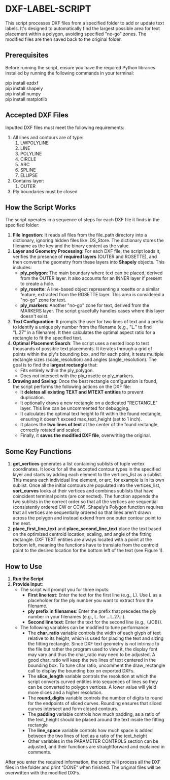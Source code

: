 # DXF-LABEL-SCRIPT

This script processes DXF files from a specified folder to add or update text labels. It's designed to automatically find the largest possible area for text placement within a polygon, avoiding specified "no-go" zones. The modified files are then saved back to the original folder.

## Prerequisites

Before running the script, ensure you have the required Python libraries installed by running the following commands in your terminal:

pip install ezdxf  
pip install shapely  
pip install numpy  
pip install matplotlib

## Accepted DXF Files

Inputted DXF files must meet the following requirements:

1. All lines and contours are of type:
    1. LWPOLYLINE
    2. LINE
    3. POLYLINE
    4. CIRCLE
    5. ARC
    6. SPLINE
    7. ELLIPSE
2. Contains layer:
    1. OUTER
3. Ply boundaries must be closed  

## How the Script Works

The script operates in a sequence of steps for each DXF file it finds in the specified folder:

1. **File Ingestion**: It reads all files from the file_path directory into a dictionary, ignoring hidden files like .DS_Store. The dictionary stores the filename as the key and the binary content as the value.
2. **Layer and Geometry Processing**: For each DXF file, the script loads it, verifies the presence of **required layers** (OUTER and ROSETTE), and then converts the geometry from these layers into **Shapely** objects. This includes:
    - **ply_polygon**: The main boundary where text can be placed, derived from the OUTER layer. It also accounts for an INNER layer if present to create a hole.
    - **ply_rosette**: A line-based object representing a rosette or a similar feature, extracted from the ROSETTE layer. This area is considered a "no-go" zone for text.
    - **ply_markers**: Another "no-go" zone for text, derived from the MARKERS layer. The script gracefully handles cases where this layer doesn't exist.
3. **Text Configuration**: It prompts the user for two lines of text and a prefix to identify a unique ply number from the filename (e.g., "L." to find "L.27" in a filename). It then calculates the optimal aspect ratio for a rectangle to fit the specified text.
4. **Optimal Placement Search**: The script uses a nested loop to test thousands of possible text placements. It iterates through a grid of points within the ply's bounding box, and for each point, it tests multiple rectangle sizes (scale_resolution) and angles (angle_resolution). The goal is to find the **largest rectangle** that:
    - Fits entirely within the ply_polygon.
    - Does not intersect with the ply_rosette or ply_markers.
5. **Drawing and Saving**: Once the best rectangle configuration is found, the script performs the following actions on the DXF file:
    - It **deletes all existing TEXT and MTEXT entities** to prevent duplication.
    - It optionally draws a new rectangle on a dedicated "RECTANGLE" layer. This line can be uncommented for debugging.
    - It calculates the optimal text height to fit within the found rectangle, ensuring it doesn't exceed max_text_height (set to 1 inch).
    - It places the **two lines of text** at the center of the found rectangle, correctly rotated and scaled.
    - Finally, it **saves the modified DXF file**, overwriting the original.

## Some Key Functions

1. **get_vertices** generates a list containing sublists of tuple vertex coordinates. It looks for all the accepted contour types in the specified layer and starts by adding each element to the vertices_list as a sublist. This means each individual line element, or arc, for example is in its own sublist. Once all the initial contours are populated into the vertices_list, **sort_curves** looks at their vertices and combines sublists that have coincident terminal points (are connected). The function appends the two sublists in the correct order so that all the vertices are sequential (consistently ordered CW or CCW). Shapely’s Polygon function requires that all vertices are sequentially ordered so that lines aren’t drawn across the polygon and instead extend from one outer contour point to the next.
2. **place_first_line_text** and **place_second_line_text** place the text based on the optimized centroid location, scaling, and angle of the fitting rectangle. DXF TEXT entities are always located with a point at the bottom left, meaning the functions have to translate from the centroid point to the desired location for the bottom left of the text (see Figure 1).

## How to Use

1. **Run the Script**
2. **Provide Input**:
    - The script will prompt you for three inputs:
        - **First line text**: Enter the text for the first line (e.g., L). Use L as a placeholder for the ply number you want to extract from the filename.
        - **ply prefix in filenames**: Enter the prefix that precedes the ply number in your filenames (e.g., L. for ...L.27...).
        - **Second line text**: Enter the text for the second line (e.g., {JOB}).
    - The following variables can be modified to tune performance:
        - The **char_ratio** variable controls the width of each glyph of text relative to its height, which is used for placing the text and sizing the fitting rectangle. Since DXF text geometry is not intrinsic to the file but rather the program used to view it, the display font may vary and thus the char_ratio may need to be adjusted. A good char_ratio will keep the two lines of text centered in the bounding box. To tune char ratio, uncomment the draw_rectangle call to display the bounding box on exported DXFs.
        - The **slice_length** variable controls the resolution at which the script converts curved entities into sequences of lines so they can be converted to polygon vertices. A lower value will yield more slices and a higher resolution.
        - The **round_digits** variable controls the number of digits to round for the endpoints of sliced curves. Rounding ensures that sliced curves intersect and form closed contours.
        - The **padding** variable controls how much padding, as a ratio of the text_height should be placed around the text inside the fitting rectangle
        - The **line_space** variable controls how much space is added between the two lines of text as a ratio of the text_height
        - Other variables in the PARAMETER CONTROLS section can be adjusted, and their functions are straightforward and explained in comments.

After you enter the required information, the script will process all the DXF files in the folder and print “DONE” when finished. The original files will be overwritten with the modified DXFs.
